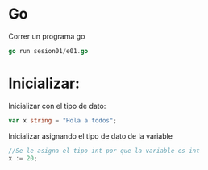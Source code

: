 # Go
Correr un programa go
```go
go run sesion01/e01.go
```

# Inicializar:
Inicializar con el tipo de dato:
```go
var x string = "Hola a todos";
```
Inicializar asignando el tipo de dato de la variable
```go
//Se le asigna el tipo int por que la variable es int
x := 20;
```